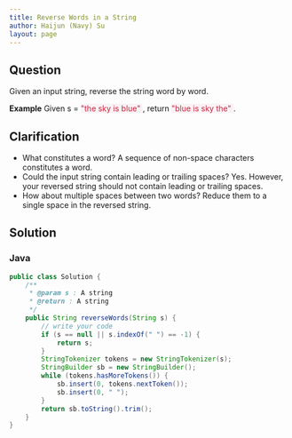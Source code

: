 ```yaml
---
title: Reverse Words in a String
author: Haijun (Navy) Su
layout: page
---
```

## Question
Given an input string, reverse the string word by word.

**Example**
Given s = <font style="color: #C72541; background: #F9F2F4;">"the sky is blue" </font>,
return <font style="color: #C72541; background: #F9F2F4;">"blue is sky the" </font>.

## Clarification
* What constitutes a word?
A sequence of non-space characters constitutes a word.
* Could the input string contain leading or trailing spaces?
Yes. However, your reversed string should not contain leading or trailing spaces.
* How about multiple spaces between two words?
Reduce them to a single space in the reversed string.

## Solution
### Java
~~~ java
public class Solution {
    /**
     * @param s : A string
     * @return : A string
     */
    public String reverseWords(String s) {
        // write your code
        if (s == null || s.indexOf(" ") == -1) {
            return s;
        }
        StringTokenizer tokens = new StringTokenizer(s);
        StringBuilder sb = new StringBuilder();
        while (tokens.hasMoreTokens()) {
            sb.insert(0, tokens.nextToken());
            sb.insert(0, " ");
        }
        return sb.toString().trim();
    }
}
~~~
